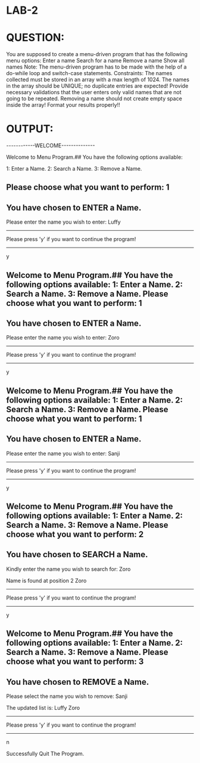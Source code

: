 # LAB-2
# QUESTION:
You are supposed to create a menu-driven program that has the following menu options:
Enter a name
Search for a name
Remove a name
Show all names
Note:
The menu-driven program has to be made with the help of a do-while loop and switch-case statements.
Constraints:
The names collected must be stored in an array with a max length of 1024.
The names in the array should be UNIQUE; no duplicate entries are expected!
Provide necessary validations that the user enters only valid names that are not going to be repeated.
Removing a name should not create empty space inside the array!
Format your results properly!!











# OUTPUT:
------------WELCOME--------------

Welcome to Menu Program.## You have the following options available:

1: Enter a Name.
2: Search a Name.
3: Remove a Name.

Please choose what you want to perform:
1
--------------------------------
You have chosen to ENTER a Name.
------------------------------------
Please enter the name you wish to enter:
Luffy
*******************************************************
Please press 'y' if you want to continue the program!
***********************************************************
y

Welcome to Menu Program.## You have the following options available: 
1: Enter a Name.
2: Search a Name.
3: Remove a Name.
Please choose what you want to perform:
1
--------------------------------
You have chosen to ENTER a Name.
------------------------------------
Please enter the name you wish to enter:
Zoro
*******************************************************
Please press 'y' if you want to continue the program!
***********************************************************
y

Welcome to Menu Program.## You have the following options available: 
1: Enter a Name.
2: Search a Name.
3: Remove a Name.
Please choose what you want to perform:
1
--------------------------------
You have chosen to ENTER a Name.
------------------------------------
Please enter the name you wish to enter:
Sanji
*******************************************************
Please press 'y' if you want to continue the program!
***********************************************************
y

Welcome to Menu Program.## You have the following options available: 
1: Enter a Name.
2: Search a Name.
3: Remove a Name.
Please choose what you want to perform:
2
----------------------------------
You have chosen to SEARCH a Name.
--------------------------------
Kindly enter the name you wish to search for:
Zoro

Name is found at position 2
Zoro
*******************************************************
Please press 'y' if you want to continue the program!
***********************************************************
y

Welcome to Menu Program.## You have the following options available: 
1: Enter a Name.
2: Search a Name.
3: Remove a Name.
Please choose what you want to perform:
3
------------------------------------
You have chosen to REMOVE a Name.
--------------------------------------
Please select the name you wish to remove:
Sanji

The updated list is: Luffy Zoro
*******************************************************
Please press 'y' if you want to continue the program!
***********************************************************
n

Successfully Quit The Program.
